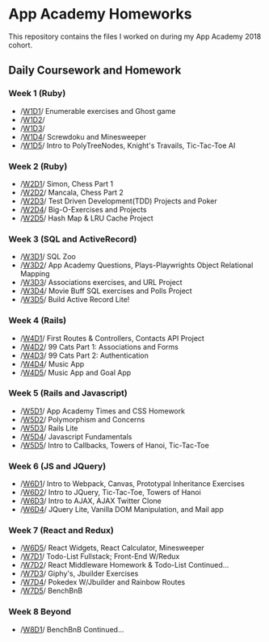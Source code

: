 # App Academy Homeworks

This repository contains the files I worked on during my App Academy 2018 cohort.

## Daily Coursework and Homework

### Week 1 (Ruby)
  * /[W1D1]()/ Enumerable exercises and Ghost game
  * /[W1D2]()/
  * /[W1D3]()/
  * /[W1D4]()/ Screwdoku and Minesweeper
  * /[W1D5]()/ Intro to PolyTreeNodes, Knight's Travails, Tic-Tac-Toe AI
### Week 2 (Ruby)
  * /[W2D1](https://github.com/justjunior89/HW/tree/master/W2D1)/ Simon, Chess Part 1
  * /[W2D2](https://github.com/justjunior89/HW/tree/master/W2D2)/ Mancala, Chess Part 2
  * /[W2D3](https://github.com/justjunior89/HW/tree/master/W2D3)/ Test Driven Development(TDD) Projects and Poker
  * /[W2D4](https://github.com/justjunior89/HW/tree/master/W2D4)/ Big-O-Exercises and Projects
  * /[W2D5](https://github.com/justjunior89/HW/tree/master/W2D5)/ Hash Map & LRU Cache Project
### Week 3 (SQL and ActiveRecord)
  * /[W3D1](https://github.com/justjunior89/HW/tree/master/W3D1/SQL_Z00)/ SQL Zoo
  * /[W3D2](https://github.com/justjunior89/HW/tree/master/W3D2)/ App Academy Questions, Plays-Playwrights Object Relational Mapping
  * /[W3D3](https://github.com/justjunior89/HW/tree/master/W3D3)/ Associations exercises, and URL Project
  * /[W3D4](https://github.com/justjunior89/HW/tree/master/W3D4)/ Movie Buff SQL exercises and Polls Project
  * /[W3D5](https://github.com/justjunior89/HW/tree/master/W3D5/Active_Record_Exercises)/ Build Active Record Lite!

### Week 4 (Rails)
  * /[W4D1](https://github.com/justjunior89/HW/tree/master/W4D1)/ First Routes & Controllers, Contacts API Project
  * /[W4D2](https://github.com/justjunior89/HW/tree/master/W4D2/ninety_nine_cats)/ 99 Cats Part 1: Associations and Forms
  * /[W4D3](https://github.com/justjunior89/HW/tree/master/W4D2)/ 99 Cats Part 2: Authentication
  * /[W4D4](https://github.com/justjunior89/HW/tree/master/W4D4)/ Music App
  * /[W4D5](https://github.com/justjunior89/HW/tree/master/W4D5)/ Music App and Goal App

### Week 5 (Rails and Javascript)
  * /[W5D1](https://github.com/justjunior89/HW/tree/master/W5D1)/ App Academy Times and CSS Homework
  * /[W5D2](https://github.com/justjunior89/HW/tree/master/W5D2)/ Polymorphism and Concerns
  * /[W5D3](https://github.com/justjunior89/HW/tree/master/W5D3)/ Rails Lite
  * /[W5D4](https://github.com/justjunior89/HW/tree/master/W5D4)/ Javascript Fundamentals
  * /[W5D5](https://github.com/justjunior89/HW/tree/master/W5D5)/ Intro to Callbacks, Towers of Hanoi, Tic-Tac-Toe

### Week 6 (JS and JQuery)
  * /[W6D1](https://github.com/justjunior89/HW/tree/master/W6D1)/ Intro to Webpack, Canvas, Prototypal Inheritance Exercises
  * /[W6D2](https://github.com/justjunior89/HW/tree/master/W6D2)/ Intro to JQuery, Tic-Tac-Toe, Towers of Hanoi
  * /[W6D3](https://github.com/justjunior89/HW/tree/master/W6D3)/ Intro to AJAX, AJAX Twitter Clone
  * /[W6D4](https://github.com/justjunior89/HW/tree/master/W6D4)/ JQuery Lite, Vanilla DOM Manipulation, and Mail app

### Week 7 (React and Redux)
  * /[W6D5](https://github.com/justjunior89/HW/tree/master/W6D5)/ React Widgets, React Calculator, Minesweeper
  * /[W7D1](https://github.com/justjunior89/HW/tree/master/W7D1)/ Todo-List Fullstack; Front-End W/Redux
  * /[W7D2](https://github.com/justjunior89/HW/tree/master/W7D2)/ React Middleware Homework & Todo-List Continued...
  * /[W7D3](https://github.com/justjunior89/HW/tree/master/W7D3)/ Giphy's, Jbuilder Exercises
  * /[W7D4](https://github.com/justjunior89/HW/tree/master/W7D4)/ Pokedex W/Jbuilder and Rainbow Routes
  * /[W7D5](https://github.com/justjunior89/HW/tree/master/W7D5)/ BenchBnB

### Week 8 Beyond
  * /[W8D1](https://github.com/justjunior89/HW/tree/master/W8D1)/ BenchBnB Continued...
